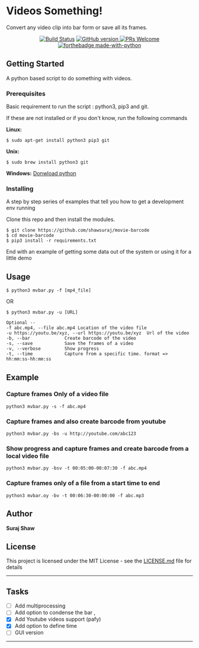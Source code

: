 # Videos Something!

Convert any video clip into bar form or save all its frames.

<div align="center">

  [![Build Status](https://travis-ci.com/shawsuraj/movie-barcode.svg?branch=master)](https://travis-ci.com/shawsuraj/movie-barcode)
  <a href="https://github.com/shawsuraj/movie-barcode/releases">
    <img title="GitHub version" src="https://img.shields.io/badge/Version-v1.5-brightgreen" >
  </a>
  [![PRs Welcome](https://img.shields.io/badge/PRs-welcome-brightgreen.svg?style=flat-square)](http://makeapullrequest.com)
  <br>
  [![forthebadge made-with-python](http://ForTheBadge.com/images/badges/made-with-python.svg)](https://www.python.org/)

</div>

## Getting Started

A python based script to do something with videos.

### Prerequisites

Basic requirement to run the script : python3, pip3 and git.

If these are not installed or if you don't know, run the following commands

**Linux:**
```
$ sudo apt-get install python3 pip3 git
```

**Unix:**
```
$ sudo brew install python3 git
```

**Windows:**
<a href ="https://www.python.org/downloads/windows/"> Donwload python</a>

### Installing

A step by step series of examples that tell you how to get a development env running

Clone this repo and then install the modules.
```
$ git clone https://github.com/shawsuraj/movie-barcode
$ cd movie-barcode
$ pip3 install -r requirements.txt
```

End with an example of getting some data out of the system or using it for a little demo

## Usage
```
$ python3 mvbar.py -f [mp4_file]
```
OR
```
$ python3 mvbar.py -u [URL]
```
```
Optional --
-f abc.mp4, --file abc.mp4 Location of the video file
-u https://youtu.be/xyz, --url https://youtu.be/xyz  Url of the video
-b, --bar             Create barcode of the video
-s, --save            Save the frames of a video
-v, --verbose         Show progress
-t, --time            Capture from a specific time. format => hh:mm:ss-hh:mm:ss
```

## Example

### Capture frames Only of a video file
```
python3 mvbar.py -s -f abc.mp4
```

### Capture frames and also create barcode from youtube
```
python3 mvbar.py -bs -u http://youtube.com/abc123
```

### Show progress and capture frames and create barcode from a local video file
```
python3 mvbar.py -bsv -t 00:05:00-00:07:30 -f abc.mp4
```

### Capture frames only of a file from a start time to end
```
python3 mvbar.oy -bv -t 00:06:30-00:00:00 -f abc.mp3
```

## Author

**Suraj Shaw**

## License

This project is licensed under the MIT License - see the [LICENSE.md](LICENSE.md) file for details

---

## Tasks

- [ ] Add multiprocessing
- [ ] Add option to condense the bar ,
- [x] Add Youtube videos support (pafy)
- [x] Add option to define time
- [ ] GUI version

---  
